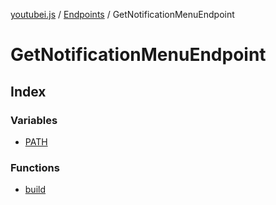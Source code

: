 [youtubei.js](../../../../README.md) / [Endpoints](../../README.md) / GetNotificationMenuEndpoint

# GetNotificationMenuEndpoint

## Index

### Variables

- [PATH](variables/PATH.md)

### Functions

- [build](functions/build.md)
